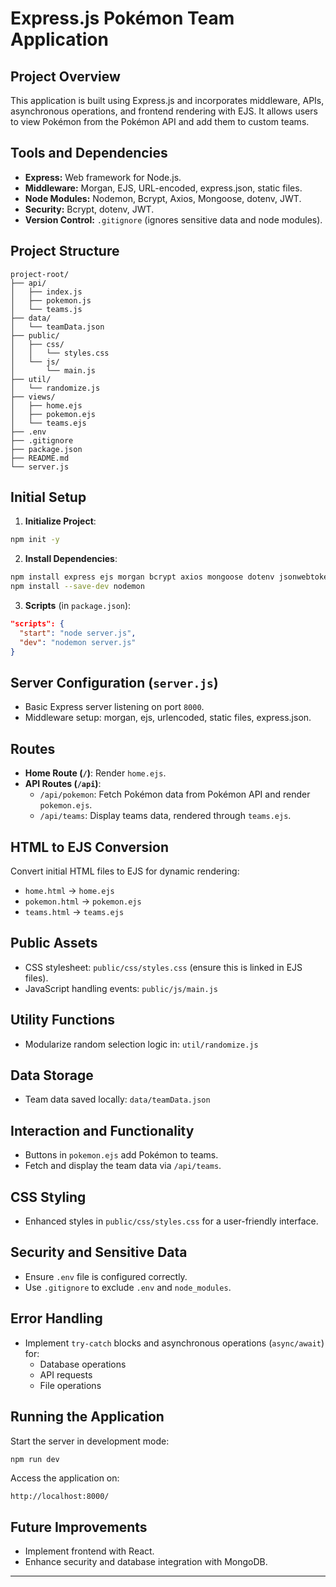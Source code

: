 # Express.js Pokémon Team Application

## Project Overview

This application is built using Express.js and incorporates middleware, APIs, asynchronous operations, and frontend rendering with EJS. It allows users to view Pokémon from the Pokémon API and add them to custom teams.

## Tools and Dependencies

- **Express:** Web framework for Node.js.
- **Middleware:** Morgan, EJS, URL-encoded, express.json, static files.
- **Node Modules:** Nodemon, Bcrypt, Axios, Mongoose, dotenv, JWT.
- **Security:** Bcrypt, dotenv, JWT.
- **Version Control:** `.gitignore` (ignores sensitive data and node modules).

## Project Structure

```
project-root/
├── api/
│   ├── index.js
│   ├── pokemon.js
│   └── teams.js
├── data/
│   └── teamData.json
├── public/
│   ├── css/
│   │   └── styles.css
│   └── js/
│       └── main.js
├── util/
│   └── randomize.js
├── views/
│   ├── home.ejs
│   ├── pokemon.ejs
│   └── teams.ejs
├── .env
├── .gitignore
├── package.json
├── README.md
└── server.js
```

## Initial Setup

1. **Initialize Project**:

```bash
npm init -y
```

2. **Install Dependencies**:

```bash
npm install express ejs morgan bcrypt axios mongoose dotenv jsonwebtoken
npm install --save-dev nodemon
```

3. **Scripts** (in `package.json`):

```json
"scripts": {
  "start": "node server.js",
  "dev": "nodemon server.js"
}
```

## Server Configuration (`server.js`)

- Basic Express server listening on port `8000`.
- Middleware setup: morgan, ejs, urlencoded, static files, express.json.

## Routes

- **Home Route (`/`)**: Render `home.ejs`.
- **API Routes (`/api`)**:
  - `/api/pokemon`: Fetch Pokémon data from Pokémon API and render `pokemon.ejs`.
  - `/api/teams`: Display teams data, rendered through `teams.ejs`.

## HTML to EJS Conversion

Convert initial HTML files to EJS for dynamic rendering:

- `home.html` → `home.ejs`
- `pokemon.html` → `pokemon.ejs`
- `teams.html` → `teams.ejs`

## Public Assets

- CSS stylesheet: `public/css/styles.css` (ensure this is linked in EJS files).
- JavaScript handling events: `public/js/main.js`

## Utility Functions

- Modularize random selection logic in: `util/randomize.js`

## Data Storage

- Team data saved locally: `data/teamData.json`

## Interaction and Functionality

- Buttons in `pokemon.ejs` add Pokémon to teams.
- Fetch and display the team data via `/api/teams`.

## CSS Styling

- Enhanced styles in `public/css/styles.css` for a user-friendly interface.

## Security and Sensitive Data

- Ensure `.env` file is configured correctly.
- Use `.gitignore` to exclude `.env` and `node_modules`.

## Error Handling

- Implement `try-catch` blocks and asynchronous operations (`async/await`) for:
  - Database operations
  - API requests
  - File operations

## Running the Application

Start the server in development mode:

```bash
npm run dev
```

Access the application on:

```
http://localhost:8000/
```

## Future Improvements

- Implement frontend with React.
- Enhance security and database integration with MongoDB.

---
